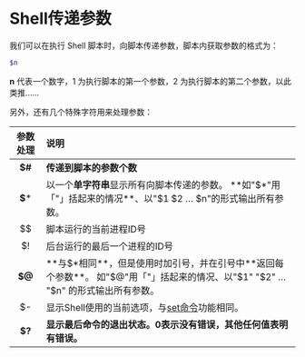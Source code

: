 # Shell传递参数

我们可以在执行 Shell 脚本时，向脚本传递参数，脚本内获取参数的格式为：

```sh
$n
```

**n** 代表一个数字，1 为执行脚本的第一个参数，2 为执行脚本的第二个参数，以此类推……



另外，还有几个特殊字符用来处理参数：

| 参数处理 | 说明                                                         |
| :------: | :----------------------------------------------------------- |
|  **$#**  | **传递到脚本的参数个数**                                     |
|  **$***  | 以一个**单字符串**显示所有向脚本传递的参数。 **如"$*"用「"」括起来的情况**、以"$1 $2 … $n"的形式输出所有参数。 |
|    $$    | 脚本运行的当前进程ID号                                       |
|    $!    | 后台运行的最后一个进程的ID号                                 |
|  **$@**  | **与$*相同**，但是使用时加引号，并在引号中**返回每个参数**。 如"$@"用「"」括起来的情况、以"$1" "$2" … "$n" 的形式输出所有参数。 |
|    $-    | 显示Shell使用的当前选项，与[set命令](https://www.runoob.com/linux/linux-comm-set.html)功能相同。 |
|  **$?**  | **显示最后命令的退出状态。0表示没有错误，其他任何值表明有错误。** |